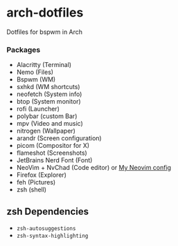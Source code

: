 # arch-dotfiles
Dotfiles for bspwm in Arch

### Packages
- Alacritty (Terminal)
- Nemo (Files)
- Bspwm (WM)
- sxhkd (WM shortcuts)
- neofetch (System info)
- btop (System monitor)
- rofi (Launcher)
- polybar (custom Bar)
- mpv (Video and music)
- nitrogen (Wallpaper)
- arandr (Screen configuration)
- picom (Compositor for X)
- flameshot (Screenshots)
- JetBrains Nerd Font (Font)
- NeoVim + NvChad (Code editor) or [My Neovim config](https://github.com/xdanep/xdan-nvim-dotfiles)
- Firefox (Explorer)
- feh (Pictures)
- zsh (shell)

## zsh Dependencies
- `zsh-autosuggestions`
- `zsh-syntax-highlighting`
